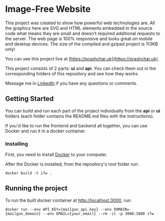 # Image-Free Website
This project was created to show how powerful web technologies are. All the
graphics here are SVG and HTML elements embedded in the source code what
means they are small and doesn’t required additional requests to the server.
The web page is 100% responsive and looks great on mobile and desktop devices.
The size of the compiled and gziped project is 113KB only!

You can see this project live at [https://prashchar.uk](https://prashchar.uk).

This project consists of 2 parts: **ui** and **api**. You can check them out in the 
corresponding folders of this repository and see how they works.

Message me in [LinkedIn](https://www.linkedin.com/in/prashcharuk) if you have any questions or comments.

## Getting Started

You can build and run each part of the project individually from the **api** or **ui** folders 
(each folder contains the README.md files with the instructions).

If you'd like to run the frontend and backend all together, you can use Docker and run it in a docker container.

### Installing

First, you need to install [Docker](https://docs.docker.com/get-docker/) to your computer.

After the Docker is installed, from the repository's root folder run:

```
docker build -t ifw .
```

## Running the project

To run the built docker container at [http://localhost:3000](http://localhost:3000), run:

```
docker run --env API_KEY={mailgun_api_key} --env DOMAIN={mailgun_domain} --env EMAIL={your_email} --rm -it -p 3000:3000 ifw
```
